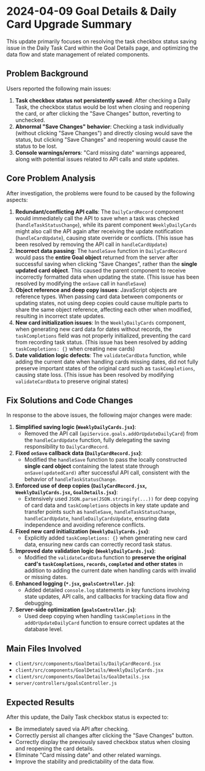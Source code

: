# 2024-04-09 Goal Details & Daily Card Upgrade Summary

This update primarily focuses on resolving the task checkbox status saving issue in the Daily Task Card within the Goal Details page, and optimizing the data flow and state management of related components.

## Problem Background

Users reported the following main issues:

1.  **Task checkbox status not persistently saved**: After checking a Daily Task, the checkbox status would be lost when closing and reopening the card, or after clicking the "Save Changes" button, reverting to unchecked.
2.  **Abnormal "Save Changes" behavior**: Checking a task individually (without clicking "Save Changes") and directly closing would save the status, but clicking "Save Changes" and reopening would cause the status to be lost.
3.  **Console warnings/errors**: "Card missing date" warnings appeared, along with potential issues related to API calls and state updates.

## Core Problem Analysis

After investigation, the problems were found to be caused by the following aspects:

1.  **Redundant/conflicting API calls**: The `DailyCardRecord` component would immediately call the API to save when a task was checked (`handleTaskStatusChange`), while its parent component `WeeklyDailyCards` might also call the API again after receiving the update notification (`handleCardUpdate`), causing state override or conflicts. (This issue has been resolved by removing the API call in `handleCardUpdate`)
2.  **Incorrect data passing**: The `handleSave` function in `DailyCardRecord` would pass the **entire Goal object** returned from the server after successful saving when clicking "Save Changes", rather than the **single updated card object**. This caused the parent component to receive incorrectly formatted data when updating the state. (This issue has been resolved by modifying the `onSave` call in `handleSave`)
3.  **Object reference and deep copy issues**: JavaScript objects are reference types. When passing card data between components or updating states, not using deep copies could cause multiple parts to share the same object reference, affecting each other when modified, resulting in incorrect state updates.
4.  **New card initialization issues**: In the `WeeklyDailyCards` component, when generating new card data for dates without records, the `taskCompletions` field was not properly initialized, preventing the card from recording task status. (This issue has been resolved by adding `taskCompletions: {}` when creating new cards)
5.  **Date validation logic defects**: The `validateCardData` function, while adding the current date when handling cards missing dates, did not fully preserve important states of the original card such as `taskCompletions`, causing state loss. (This issue has been resolved by modifying `validateCardData` to preserve original states)

## Fix Solutions and Code Changes

In response to the above issues, the following major changes were made:

1.  **Simplified saving logic (`WeeklyDailyCards.jsx`)**:
    *   Removed the API call (`apiService.goals.addOrUpdateDailyCard`) from the `handleCardUpdate` function, fully delegating the saving responsibility to `DailyCardRecord`.
2.  **Fixed `onSave` callback data (`DailyCardRecord.jsx`)**:
    *   Modified the `handleSave` function to pass the locally constructed **single card object** containing the latest state through `onSave(updatedCard)` after successful API call, consistent with the behavior of `handleTaskStatusChange`.
3.  **Enforced use of deep copies (`DailyCardRecord.jsx`, `WeeklyDailyCards.jsx`, `GoalDetails.jsx`)**:
    *   Extensively used `JSON.parse(JSON.stringify(...))` for deep copying of card data and `taskCompletions` objects in key state update and transfer points such as `handleSave`, `handleTaskStatusChange`, `handleCardUpdate`, `handleDailyCardsUpdate`, ensuring data independence and avoiding reference conflicts.
4.  **Fixed new card initialization (`WeeklyDailyCards.jsx`)**:
    *   Explicitly added `taskCompletions: {}` when generating new card data, ensuring new cards can correctly record task status.
5.  **Improved date validation logic (`WeeklyDailyCards.jsx`)**:
    *   Modified the `validateCardData` function to **preserve the original card's `taskCompletions`, `records`, `completed` and other states** in addition to adding the current date when handling cards with invalid or missing dates.
6.  **Enhanced logging (`*.jsx`, `goalsController.js`)**:
    *   Added detailed `console.log` statements in key functions involving state updates, API calls, and callbacks for tracking data flow and debugging.
7.  **Server-side optimization (`goalsController.js`)**:
    *   Used deep copying when handling `taskCompletions` in the `addOrUpdateDailyCard` function to ensure correct updates at the database level.

## Main Files Involved

*   `client/src/components/GoalDetails/DailyCardRecord.jsx`
*   `client/src/components/GoalDetails/WeeklyDailyCards.jsx`
*   `client/src/components/GoalDetails/GoalDetails.jsx`
*   `server/controllers/goalsController.js`

## Expected Results

After this update, the Daily Task checkbox status is expected to:

*   Be immediately saved via API after checking.
*   Correctly persist all changes after clicking the "Save Changes" button.
*   Correctly display the previously saved checkbox status when closing and reopening the card details.
*   Eliminate "Card missing date" and other related warnings.
*   Improve the stability and predictability of the data flow.